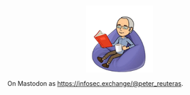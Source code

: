

<p align="center">
  <img src="https://raw.githubusercontent.com/reuteras/reuteras/main/images/profile.png" alt="Profile picture" style="width: 150px; height: auto;"/>
</p>

<p>
On Mastodon as <a rel="me" href="https://infosec.exchange/@peter_reuteras">https://infosec.exchange/@peter_reuteras</a>.
</p>

  [inf]: https://infosec.exchange/
  [mas]: https://mastodon.social/
